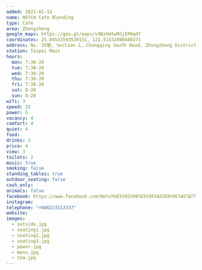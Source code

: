 ```yaml
---
added: 2021-01-13
name: NOTCH Cafe Blending
type: Cafe
area: Zhongzheng
google_maps: https://goo.gl/maps/v9BzhHtwRGjEPHq47
coordinates: 25.04533593539151, 121.51332808488371
address: No. 35號, Section 1, Chongqing South Road, Zhongzheng District, Taipei City, Taiwan 100
station: Taipei Main
hours:
  mon: 7:30-20
  tue: 7:30-20
  wed: 7:30-20
  thu: 7:30-20
  fri: 7:30-20
  sat: 8-20
  sun: 8-20
wifi: 3
speed: 25
power: 5
vacancy: 4
comfort: 4
quiet: 4
food: 
drinks: 3
price: 4
view: 3
toilets: 2
music: true
smoking: false
standing_tables: true
outdoor_seating: false
cash_only: 
animals: false
facebook: https://www.facebook.com/Notch%E5%92%96%E5%95%A1%E6%9C%AC%E7%94%BA%E5%BA%97-%E9%87%8D%E6%85%B6%E5%8D%97%E8%B7%AF-238088636728193/
instagram: 
telephone: "+886223313337"
website: 
images:
  - outside.jpg
  - seating1.jpg
  - seating2.jpg
  - seating3.jpg
  - power.jpg
  - menu.jpg
  - tea.jpg
---
```

